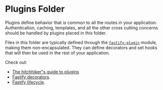 # Plugins Folder

Plugins define behavior that is common to all the routes in your
application. Authentication, caching, templates, and all the other cross
cutting concerns should be handled by plugins placed in this folder.

Files in this folder are typically defined through the
[`fastify-plugin`](https://github.com/fastify/fastify-plugin) module,
making them non-encapsulated. They can define decorators and set hooks
that will then be used in the rest of your application.

Check out:

* [The hitchhiker"s guide to plugins](https://fastify.dev/docs/latest/Guides/Plugins-Guide/)
* [Fastify decorators](https://fastify.dev/docs/latest/Reference/Decorators/).
* [Fastify lifecycle](https://fastify.dev/docs/latest/Reference/Lifecycle/).
